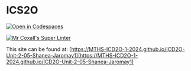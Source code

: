 # ICS2O

[![Open in Codespaces](https://classroom.github.com/assets/launch-codespace-2972f46106e565e64193e422d61a12cf1da4916b45550586e14ef0a7c637dd04.svg)](https://classroom.github.com/open-in-codespaces?assignment_repo_id=18837262)

[![Mr Coxall's Super Linter](https://github.com/MTHS-ICD2O-1-2024/ICD2O-Unit-2-05-Shanea-Jaromay1/workflows/Mr%20Coxall's%20Super%20Linter/badge.svg)](https://github.com/MTHS-ICD2O-1-2024/ICD2O-Unit-2-05-Shanea-Jaromay1/actions)

This site can be found at: [https://MTHS-ICD2O-1-2024.github.io/ICD2O-Unit-2-05-Shanea-Jaromay1](https://MTHS-ICD2O-1-2024.github.io/ICD2O-Unit-2-05-Shanea-Jaromay1)
